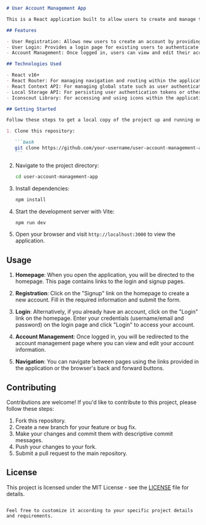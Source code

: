 ````markdown
# User Account Management App

This is a React application built to allow users to create and manage their accounts. It provides functionality for user registration, login, and account information management.

## Features

- User Registration: Allows new users to create an account by providing necessary information such as username, email, and password.
- User Login: Provides a login page for existing users to authenticate themselves and access their accounts.
- Account Management: Once logged in, users can view and edit their account information, such as username, email, and password.

## Technologies Used

- React v16+
- React Router: For managing navigation and routing within the application.
- React Context API: For managing global state such as user authentication status.
- Local Storage API: For persisting user authentication tokens or other necessary data locally in the browser.
- Iconscout Library: For accessing and using icons within the application for better visual representation.

## Getting Started

Follow these steps to get a local copy of the project up and running on your machine:

1. Clone this repository:

   ```bash
   git clone https://github.com/your-username/user-account-management-app.git
   ```
````

2. Navigate to the project directory:

   ```bash
   cd user-account-management-app
   ```

3. Install dependencies:

   ```bash
   npm install
   ```

4. Start the development server with Vite:

   ```bash
   npm run dev
   ```

5. Open your browser and visit `http://localhost:3000` to view the application.

## Usage

1. **Homepage**: When you open the application, you will be directed to the homepage. This page contains links to the login and signup pages.

2. **Registration**: Click on the "Signup" link on the homepage to create a new account. Fill in the required information and submit the form.

3. **Login**: Alternatively, if you already have an account, click on the "Login" link on the homepage. Enter your credentials (username/email and password) on the login page and click "Login" to access your account.

4. **Account Management**: Once logged in, you will be redirected to the account management page where you can view and edit your account information.

5. **Navigation**: You can navigate between pages using the links provided in the application or the browser's back and forward buttons.

## Contributing

Contributions are welcome! If you'd like to contribute to this project, please follow these steps:

1. Fork this repository.
2. Create a new branch for your feature or bug fix.
3. Make your changes and commit them with descriptive commit messages.
4. Push your changes to your fork.
5. Submit a pull request to the main repository.

## License

This project is licensed under the MIT License - see the [LICENSE](LICENSE) file for details.

```

Feel free to customize it according to your specific project details and requirements.
```
